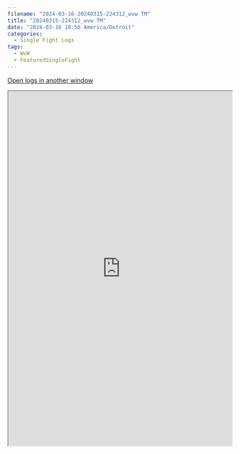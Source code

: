 ```yaml
---
filename: "2024-03-16-20240315-224312_wvw TM"
title: "20240315-224312_wvw TM"
date: "2024-03-16 10:56 America/Detroit"
categories:
  - Single Fight Logs
tags:
  - WvW
  - FeaturedSingleFight
---
```

<a href="https://wvw.report/GKyx-20240315-224312_wvw" target="_blank">Open logs in another window</a>


<iframe src="https://wvw.report/GKyx-20240315-224312_wvw" width="100%" height="800" style="display:block; margin: 0 auto;"> </iframe>